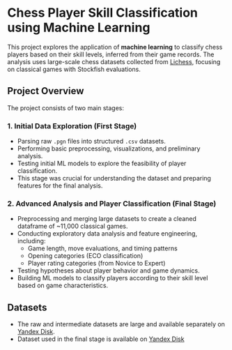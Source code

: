 # Chess Player Skill Classification using Machine Learning

This project explores the application of **machine learning** to classify chess players based on their skill levels, inferred from their game records. The analysis uses large-scale chess datasets collected from [Lichess](https://database.lichess.org), focusing on classical games with Stockfish evaluations.  

## Project Overview

The project consists of two main stages:

### 1. Initial Data Exploration (First Stage)
- Parsing raw `.pgn` files into structured `.csv` datasets.  
- Performing basic preprocessing, visualizations, and preliminary analysis.  
- Testing initial ML models to explore the feasibility of player classification.  
- This stage was crucial for understanding the dataset and preparing features for the final analysis.

### 2. Advanced Analysis and Player Classification (Final Stage)
- Preprocessing and merging large datasets to create a cleaned dataframe of ~11,000 classical games.  
- Conducting exploratory data analysis and feature engineering, including:  
  - Game length, move evaluations, and timing patterns  
  - Opening categories (ECO classification)  
  - Player rating categories (from Novice to Expert)  
- Testing hypotheses about player behavior and game dynamics.  
- Building ML models to classify players according to their skill level based on game characteristics.

## Datasets
- The raw and intermediate datasets are large and available separately on [Yandex Disk](https://disk.yandex.com/d/EGHi7eWtsn3Vvw).  
- Dataset used in the final stage is available on [Yandex Disk](https://disk.360.yandex.ru/d/sF4_RGWqamx0Hw)
